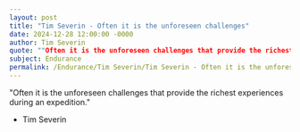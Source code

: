 ```yaml
---
layout: post
title: "Tim Severin - Often it is the unforeseen challenges"
date: 2024-12-28 12:00:00 -0000
author: Tim Severin
quote: ""Often it is the unforeseen challenges that provide the richest experiences during an expedition.""
subject: Endurance
permalink: /Endurance/Tim Severin/Tim Severin - Often it is the unforeseen challenges
---
```


"Often it is the unforeseen challenges that provide the richest experiences during an expedition."

- Tim Severin
